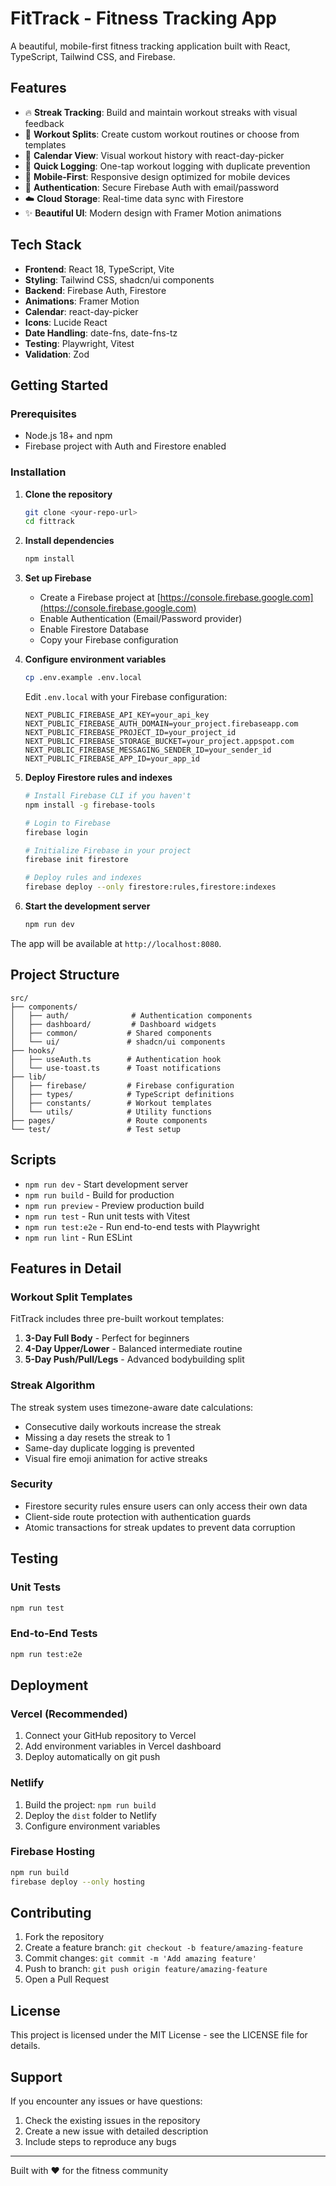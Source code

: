 # FitTrack - Fitness Tracking App

A beautiful, mobile-first fitness tracking application built with React, TypeScript, Tailwind CSS, and Firebase.

## Features

- 🔥 **Streak Tracking**: Build and maintain workout streaks with visual feedback
- 💪 **Workout Splits**: Create custom workout routines or choose from templates
- 📅 **Calendar View**: Visual workout history with react-day-picker
- 🎯 **Quick Logging**: One-tap workout logging with duplicate prevention
- 📱 **Mobile-First**: Responsive design optimized for mobile devices
- 🔐 **Authentication**: Secure Firebase Auth with email/password
- ☁️ **Cloud Storage**: Real-time data sync with Firestore
- ✨ **Beautiful UI**: Modern design with Framer Motion animations

## Tech Stack

- **Frontend**: React 18, TypeScript, Vite
- **Styling**: Tailwind CSS, shadcn/ui components
- **Backend**: Firebase Auth, Firestore
- **Animations**: Framer Motion
- **Calendar**: react-day-picker
- **Icons**: Lucide React
- **Date Handling**: date-fns, date-fns-tz
- **Testing**: Playwright, Vitest
- **Validation**: Zod

## Getting Started

### Prerequisites

- Node.js 18+ and npm
- Firebase project with Auth and Firestore enabled

### Installation

1. **Clone the repository**
   ```bash
   git clone <your-repo-url>
   cd fittrack
   ```

2. **Install dependencies**
   ```bash
   npm install
   ```

3. **Set up Firebase**
   - Create a Firebase project at [https://console.firebase.google.com](https://console.firebase.google.com)
   - Enable Authentication (Email/Password provider)
   - Enable Firestore Database
   - Copy your Firebase configuration

4. **Configure environment variables**
   ```bash
   cp .env.example .env.local
   ```
   Edit `.env.local` with your Firebase configuration:
   ```env
   NEXT_PUBLIC_FIREBASE_API_KEY=your_api_key
   NEXT_PUBLIC_FIREBASE_AUTH_DOMAIN=your_project.firebaseapp.com
   NEXT_PUBLIC_FIREBASE_PROJECT_ID=your_project_id
   NEXT_PUBLIC_FIREBASE_STORAGE_BUCKET=your_project.appspot.com
   NEXT_PUBLIC_FIREBASE_MESSAGING_SENDER_ID=your_sender_id
   NEXT_PUBLIC_FIREBASE_APP_ID=your_app_id
   ```

5. **Deploy Firestore rules and indexes**
   ```bash
   # Install Firebase CLI if you haven't
   npm install -g firebase-tools
   
   # Login to Firebase
   firebase login
   
   # Initialize Firebase in your project
   firebase init firestore
   
   # Deploy rules and indexes
   firebase deploy --only firestore:rules,firestore:indexes
   ```

6. **Start the development server**
   ```bash
   npm run dev
   ```

The app will be available at `http://localhost:8080`.

## Project Structure

```
src/
├── components/
│   ├── auth/              # Authentication components
│   ├── dashboard/         # Dashboard widgets
│   ├── common/           # Shared components
│   └── ui/               # shadcn/ui components
├── hooks/
│   ├── useAuth.ts        # Authentication hook
│   └── use-toast.ts      # Toast notifications
├── lib/
│   ├── firebase/         # Firebase configuration
│   ├── types/            # TypeScript definitions
│   ├── constants/        # Workout templates
│   └── utils/            # Utility functions
├── pages/                # Route components
└── test/                 # Test setup
```

## Scripts

- `npm run dev` - Start development server
- `npm run build` - Build for production
- `npm run preview` - Preview production build
- `npm run test` - Run unit tests with Vitest
- `npm run test:e2e` - Run end-to-end tests with Playwright
- `npm run lint` - Run ESLint

## Features in Detail

### Workout Split Templates

FitTrack includes three pre-built workout templates:

1. **3-Day Full Body** - Perfect for beginners
2. **4-Day Upper/Lower** - Balanced intermediate routine
3. **5-Day Push/Pull/Legs** - Advanced bodybuilding split

### Streak Algorithm

The streak system uses timezone-aware date calculations:
- Consecutive daily workouts increase the streak
- Missing a day resets the streak to 1
- Same-day duplicate logging is prevented
- Visual fire emoji animation for active streaks

### Security

- Firestore security rules ensure users can only access their own data
- Client-side route protection with authentication guards
- Atomic transactions for streak updates to prevent data corruption

## Testing

### Unit Tests
```bash
npm run test
```

### End-to-End Tests
```bash
npm run test:e2e
```

## Deployment

### Vercel (Recommended)
1. Connect your GitHub repository to Vercel
2. Add environment variables in Vercel dashboard
3. Deploy automatically on git push

### Netlify
1. Build the project: `npm run build`
2. Deploy the `dist` folder to Netlify
3. Configure environment variables

### Firebase Hosting
```bash
npm run build
firebase deploy --only hosting
```

## Contributing

1. Fork the repository
2. Create a feature branch: `git checkout -b feature/amazing-feature`
3. Commit changes: `git commit -m 'Add amazing feature'`
4. Push to branch: `git push origin feature/amazing-feature`
5. Open a Pull Request

## License

This project is licensed under the MIT License - see the LICENSE file for details.

## Support

If you encounter any issues or have questions:

1. Check the existing issues in the repository
2. Create a new issue with detailed description
3. Include steps to reproduce any bugs

---

Built with ❤️ for the fitness community